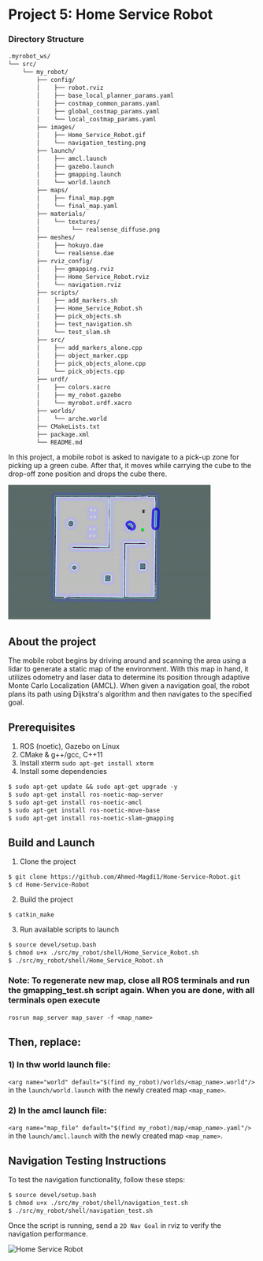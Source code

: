 # Project 5: Home Service Robot
### Directory Structure

    .myrobot_ws/ 
    └── src/
        └── my_robot/
            ├── config/
            │    ├── robot.rviz
            │    ├── base_local_planner_params.yaml
            │    ├── costmap_common_params.yaml
            │    ├── global_costmap_params.yaml
            │    └── local_costmap_params.yaml
            ├── images/
            │    ├── Home_Service_Robot.gif
            │    └── navigation_testing.png
            ├── launch/
            │    ├── amcl.launch
            │    ├── gazebo.launch
            │    ├── gmapping.launch
            │    └── world.launch
            ├── maps/
            │    ├── final_map.pgm
            │    └── final_map.yaml
            ├── materials/
            │    └── textures/
            │         └── realsense_diffuse.png
            ├── meshes/
            │    ├── hokuyo.dae
            │    └── realsense.dae
            ├── rviz_config/
            │    ├── gmapping.rviz
            │    ├── Home_Service_Robot.rviz
            │    └── navigation.rviz
            ├── scripts/
            │    ├── add_markers.sh
            │    ├── Home_Service_Robot.sh
            │    ├── pick_objects.sh
            │    ├── test_navigation.sh
            │    └── test_slam.sh
            ├── src/
            │    ├── add_markers_alone.cpp
            │    ├── object_marker.cpp
            │    ├── pick_objects_alone.cpp
            │    └── pick_objects.cpp
            ├── urdf/
            │    ├── colors.xacro
            │    ├── my_robot.gazebo
            │    └── myrobot.urdf.xacro
            ├── worlds/
            │    └── arche.world
            ├── CMakeLists.txt
            ├── package.xml
            └── README.md


In this project, a mobile robot is asked to navigate to a pick-up zone for picking 
up a green cube. After that, it moves while carrying the cube to the drop-off
zone position and drops the cube there.

![Home Service Robot](/src/my_robot/images/Home_Service_Robot.gif)

## About the project
The mobile robot begins by driving around and scanning the area using a lidar to generate a static map of the environment. With this map in hand, it utilizes odometry and laser data to determine its position through adaptive Monte Carlo Localization (AMCL). When given a navigation goal, the robot plans its path using Dijkstra's algorithm and then navigates to the specified goal.

## Prerequisites
1. ROS (noetic), Gazebo on Linux
2. CMake & g++/gcc, C++11
3. Install xterm `sudo apt-get install xterm`
4. Install some dependencies

```
$ sudo apt-get update && sudo apt-get upgrade -y
$ sudo apt-get install ros-noetic-map-server
$ sudo apt-get install ros-noetic-amcl
$ sudo apt-get install ros-noetic-move-base
$ sudo apt-get install ros-noetic-slam-gmapping
```

## Build and Launch

1. Clone the project 
```
$ git clone https://github.com/Ahmed-Magdi1/Home-Service-Robot.git
$ cd Home-Service-Robot
```

2. Build the project
```
$ catkin_make
```

3. Run available scripts to launch
```
$ source devel/setup.bash
$ chmod u+x ./src/my_robot/shell/Home_Service_Robot.sh 
$ ./src/my_robot/shell/Home_Service_Robot.sh 
```

### Note: To regenerate new map, close all ROS terminals and run the gmapping_test.sh script again. When you are done, with all terminals open  execute

```rosrun map_server map_saver -f <map_name>```
## Then, replace:

### 1) In thw world launch file:

`<arg name="world" default="$(find my_robot)/worlds/<map_name>.world"/>` in the `launch/world.launch` with the newly created map `<map_name>`.

### 2) In the amcl launch file:

`<arg name="map_file" default="$(find my_robot)/map/<map_name>.yaml"/>` in the `launch/amcl.launch` with the newly created map `<map_name>`.

## Navigation Testing Instructions

To test the navigation functionality, follow these steps:

```
$ source devel/setup.bash
$ chmod u+x ./src/my_robot/shell/navigation_test.sh 
$ ./src/my_robot/shell/navigation_test.sh 
```
Once the script is running, send a `2D Nav Goal` in rviz to verify the navigation performance.

![Home Service Robot](/src/my_robot/images/navigation_testing.png)



